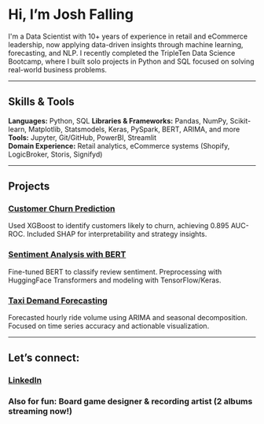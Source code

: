 # Hi, I’m Josh Falling

I'm a Data Scientist with 10+ years of experience in retail and eCommerce leadership, now applying data-driven insights through machine learning, forecasting, and NLP. I recently completed the TripleTen Data Science Bootcamp, where I built solo projects in Python and SQL focused on solving real-world business problems.

---

## Skills & Tools

**Languages:** Python, SQL 
**Libraries & Frameworks:** Pandas, NumPy, Scikit-learn, Matplotlib, Statsmodels, Keras, PySpark, BERT, ARIMA, and more
**Tools:** Jupyter, Git/GitHub, PowerBI, Streamlit  
**Domain Experience:** Retail analytics, eCommerce systems (Shopify, LogicBroker, Storis, Signifyd)

---

## Projects

### [Customer Churn Prediction](https://github.com/yosh0815/customer_churn_prediction)
Used XGBoost to identify customers likely to churn, achieving 0.895 AUC-ROC. Included SHAP for interpretability and strategy insights.

### [Sentiment Analysis with BERT](https://github.com/yosh0815/customer_review_analysis)
Fine-tuned BERT to classify review sentiment. Preprocessing with HuggingFace Transformers and modeling with TensorFlow/Keras.

### [Taxi Demand Forecasting](https://github.com/yosh0815/taxi_demand_forecasting)
Forecasted hourly ride volume using ARIMA and seasonal decomposition. Focused on time series accuracy and actionable visualization.

---

## **Let’s connect:**  
### [LinkedIn](https://www.linkedin.com/in/joshfalling)  
### Also for fun: Board game designer & recording artist (2 albums streaming now!)
